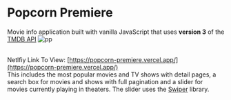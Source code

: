 # Popcorn Premiere
Movie info application built with vanilla JavaScript that uses **version 3** of the [TMDB API](https://developers.themoviedb.org/3)
![pp](https://github.com/Devanshudd/POPCORN-PREMIERE/assets/100607040/03a1cfaf-3e81-4dc5-9a8b-0ba655cd470e)




<br>Netlfiy Link To View: [https://popcorn-premiere.vercel.app/](https://popcorn-premiere.vercel.app/)<br />
This includes the most popular movies and TV shows with detail pages, a search box for movies and shows with full pagination and a slider for movies currently playing in theaters. The slider uses the [Swiper](https://swiperjs.com) library.


